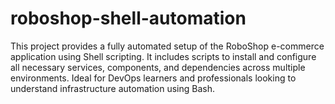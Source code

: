 # roboshop-shell-automation
This project provides a fully automated setup of the RoboShop e-commerce application using Shell scripting. It includes scripts to install and configure all necessary services, components, and dependencies across multiple environments. Ideal for DevOps learners and professionals looking to understand infrastructure automation using Bash.
